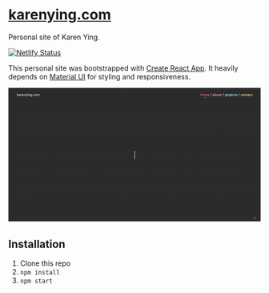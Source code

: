 # [karenying.com](https://karenying.com)

Personal site of Karen Ying.

[![Netlify Status](https://api.netlify.com/api/v1/badges/d9b919d2-70aa-4446-827a-966c9ee47c5f/deploy-status)](https://app.netlify.com/sites/karen-ying/deploys)

This personal site was bootstrapped with [Create React App](https://github.com/facebook/create-react-app). It heavily depends on [Material UI](https://material-ui.com/) for styling and responsiveness.

![](./src/Assets/homepage.gif)

## Installation

1. Clone this repo
2. `npm install`
3. `npm start`
